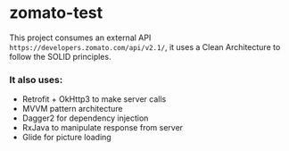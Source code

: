 # zomato-test

This project consumes an external API ```https://developers.zomato.com/api/v2.1/```, it uses a Clean Architecture to follow the SOLID principles.

### It also uses:

- Retrofit + OkHttp3 to make server calls
- MVVM pattern architecture
- Dagger2 for dependency injection
- RxJava to manipulate response from server
- Glide for picture loading
